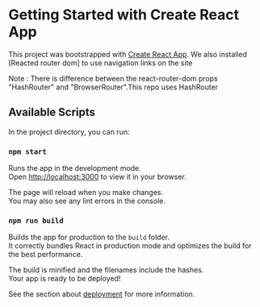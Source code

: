 # Getting Started with Create React App

This project was bootstrapped with [Create React App](https://github.com/facebook/create-react-app).
We also installed [Reacted router dom] to use navigation links on the site

Note :  There is difference between the react-router-dom props "HashRouter" and "BrowserRouter".This repo uses HashRouter

## Available Scripts

In the project directory, you can run:

### `npm start`

Runs the app in the development mode.\
Open [http://localhost:3000](http://localhost:3000) to view it in your browser.

The page will reload when you make changes.\
You may also see any lint errors in the console.

### `npm run build`

Builds the app for production to the `build` folder.\
It correctly bundles React in production mode and optimizes the build for the best performance.

The build is minified and the filenames include the hashes.\
Your app is ready to be deployed!

See the section about [deployment](https://facebook.github.io/create-react-app/docs/deployment) for more information.
